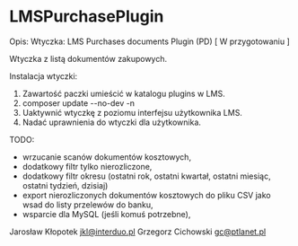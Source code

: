 # LMSPurchasePlugin 

Opis:
Wtyczka: LMS Purchases documents Plugin (PD)  [ W przygotowaniu ]

Wtyczka z listą dokumentów zakupowych.

Instalacja wtyczki:
1. Zawartość paczki umieścić w katalogu plugins w LMS.
2. composer update --no-dev -n
3. Uaktywnić wtyczkę z poziomu interfejsu użytkownika LMS.
4. Nadać uprawnienia do wtyczki dla użytkownika.

TODO:
- wrzucanie scanów dokumentów kosztowych,
- dodatkowy filtr tylko nierozliczone,
- dodatkowy filtr okresu (ostatni rok, ostatni kwartał, ostatni miesiąc, ostatni tydzień, dzisiaj)
- export nierozliczonych dokumentów kosztowych do pliku CSV jako wsad do listy przelewów do banku,
- wsparcie dla MySQL (jeśli komuś potrzebne),

Jarosław Kłopotek <jkl@interduo.pl>
Grzegorz Cichowski <gc@ptlanet.pl>
